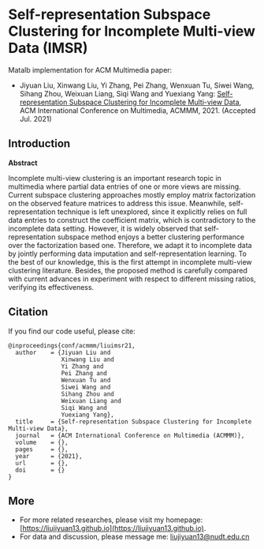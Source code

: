 # Self-representation Subspace Clustering for Incomplete Multi-view Data (IMSR)

Matalb implementation for ACM Multimedia paper:
- Jiyuan Liu, Xinwang Liu, Yi Zhang, Pei Zhang, Wenxuan Tu, Siwei Wang, Sihang Zhou, Weixuan Liang, Siqi Wang and Yuexiang Yang: [Self-representation Subspace Clustering for Incomplete Multi-view Data](https://liujiyuan13.github.io/pubs/IMSR.pdf), ACM International Conference on Multimedia, ACMMM, 2021. (Accepted Jul. 2021)

## Introduction
**Abstract**

Incomplete multi-view clustering is an important research topic in multimedia where partial data entries of one or more views are missing. Current subspace clustering approaches mostly employ matrix factorization on the observed feature matrices to address this issue. Meanwhile, self-representation technique is left unexplored, since it explicitly relies on full data entries to construct the coefficient matrix, which is contradictory to the incomplete data setting. However, it is widely observed that self-representation subspace method enjoys a better clustering performance over the factorization based one. Therefore, we adapt it to incomplete data by jointly performing data imputation and self-representation learning. To the best of our knowledge, this is the first attempt in incomplete multi-view clustering literature. Besides, the proposed method is carefully compared with current advances in experiment with respect to different missing ratios, verifying its effectiveness.


## Citation

If you find our code useful, please cite:

	@inproceedings{conf/acmmm/liuimsr21,
	  author    = {Jiyuan Liu and
	               Xinwang Liu and
	               Yi Zhang and
	               Pei Zhang and
	               Wenxuan Tu and
	               Siwei Wang and
	               Sihang Zhou and
	               Weixuan Liang and
	               Siqi Wang and
	               Yuexiang Yang},
	  title     = {Self-representation Subspace Clustering for Incomplete Multi-view Data},
	  journal   = {ACM International Conference on Multimedia (ACMMM)},
	  volume    = {},
	  pages     = {},
	  year      = {2021},
	  url       = {},
	  doi       = {}
	}

## More
- For more related researches, please visit my homepage: [https://liujiyuan13.github.io](https://liujiyuan13.github.io).
- For data and discussion, please message me: liujiyuan13@nudt.edu.cn
